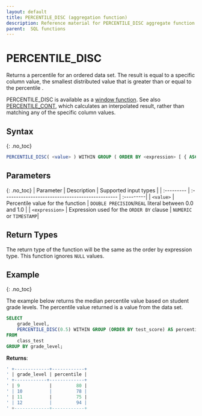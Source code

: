 ```yaml
---
layout: default
title: PERCENTILE_DISC (aggregation function)
description: Reference material for PERCENTILE_DISC aggregate function
parent:  SQL functions
---
```


# PERCENTILE\_DISC

Returns a percentile for an ordered data set. The result is equal to a specific column value, the smallest distributed value that is greater than or equal to the percentile <value>. 

PERCENTILE\_DISC is available as a [window function](./index.md#window-functions).
See also [PERCENTILE\_CONT](./percentile-cont.md), which calculates an interpolated result, rather than matching any of the specific column values.

## Syntax
{: .no_toc}

```sql
PERCENTILE_DISC( <value> ) WITHIN GROUP ( ORDER BY <expression> [ { ASC | DESC } ] )
```

## Parameters 
{: .no_toc}
| Parameter | Description                                     | Supported input types |
| :--------- | :----------------------------------------------- | :---------|
| `<value>`   | Percentile value for the function | `DOUBLE PRECISION`/`REAL` literal between 0.0 and 1.0 |
| `<expression>`  | Expression used for the `ORDER BY` clause | `NUMERIC` or `TIMESTAMP`| 

## Return Types 
The return type of the function will be the same as the order by expression type.
This function ignores `NULL` values.


## Example
{: .no_toc}

The example below returns the median percentile value based on student grade levels. The percentile value returned is a value from the data set. 

```sql
SELECT
	grade_level,
	PERCENTILE_DISC(0.5) WITHIN GROUP (ORDER BY test_score) AS percentile
FROM
	class_test
GROUP BY grade_level;
```

**Returns**:

```sql
' +-------------+------------+
' | grade_level | percentile | 
' +------------+-------------+
' | 9           |         80 |
' | 10          |         78 |
' | 11          |         75 |
' | 12          |         94 |
' +-------------+------------+
```
